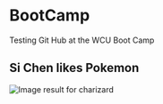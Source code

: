 # BootCamp
Testing Git Hub at the WCU Boot Camp

## Si Chen likes Pokemon

![Image result for charizard](https://cdn.bulbagarden.net/upload/thumb/7/7e/006Charizard.png/250px-006Charizard.png)

